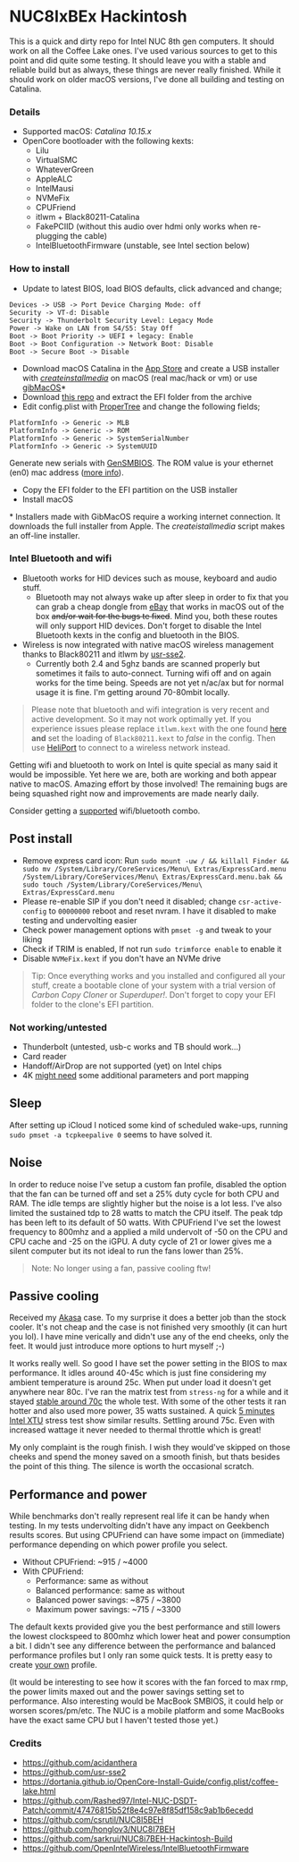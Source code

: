 # NUC8IxBEx Hackintosh

This is a quick and dirty repo for Intel NUC 8th gen computers. It should work on all the Coffee Lake ones. I've used various sources to get to this point and did quite some testing. It should leave you with a stable and reliable build but as always, these things are never really finished. While it should work on older macOS versions, I've done all building and testing on Catalina.

### Details
* Supported macOS: *Catalina 10.15.x*
* OpenCore bootloader with the following kexts:
  - Lilu
  - VirtualSMC
  - WhateverGreen
  - AppleALC
  - IntelMausi
  - NVMeFix
  - CPUFriend
  - itlwm + Black80211-Catalina
  - FakePCIID (without this audio over hdmi only works when re-plugging the cable)
  - IntelBluetoothFirmware (unstable, see Intel section below)
  
### How to install

+ Update to latest BIOS, load BIOS defaults, click advanced and change;
```
Devices -> USB -> Port Device Charging Mode: off
Security -> VT-d: Disable
Security -> Thunderbolt Security Level: Legacy Mode
Power -> Wake on LAN from S4/S5: Stay Off
Boot -> Boot Priority -> UEFI + legacy: Enable
Boot -> Boot Configuration -> Network Boot: Disable
Boot -> Secure Boot -> Disable
```
+ Download macOS Catalina in the [App Store](https://apps.apple.com/us/app/macos-catalina/id1466841314) and create a USB installer with *[createinstallmedia](https://support.apple.com/en-us/HT201372)* on macOS (real mac/hack or vm) or use [gibMacOS](https://github.com/corpnewt/gibMacOS)\*
+ Download [this repo](https://github.com/zearp/Nucintosh/archive/master.zip) and extract the EFI folder from the archive
+ Edit config.plist with [ProperTree](https://github.com/corpnewt/ProperTree) and change the following fields;
```
PlatformInfo -> Generic -> MLB
PlatformInfo -> Generic -> ROM
PlatformInfo -> Generic -> SystemSerialNumber
PlatformInfo -> Generic -> SystemUUID
```
Generate new serials with [GenSMBIOS](https://github.com/corpnewt/GenSMBIOS). The ROM value is your ethernet (en0) mac address ([more info](https://dortania.github.io/OpenCore-Post-Install/universal/iservices.html#fixing-en0)).
+ Copy the EFI folder to the EFI partition on the USB installer
+ Install macOS

\* Installers made with GibMacOS require a working internet connection. It downloads the full installer from Apple. The *createistallmedia* script makes an off-line installer.

### Intel Bluetooth and wifi
+ Bluetooth works for HID devices such as mouse, keyboard and audio stuff.
  - Bluetooth may not always wake up after sleep in order to fix that you can grab a cheap dongle from [eBay](https://www.ebay.co.uk/itm/1PCS-Mini-USB-Bluetooth-V4-0-3Mbps-20M-Dongle-Dual-Mode-Wireless-Adapter-Device/324106977844) that works in macOS out of the box ~~and/or wait for the bugs te fixed~~. Mind you, both these routes will only support HID devices. Don't forget to disable the Intel Bluetooth kexts in the config and bluetooth in the BIOS.
+ Wireless is now integrated with native macOS wireless management thanks to Black80211 and itlwm by [usr-sse2](https://github.com/usr-sse2).
  - Currently both 2.4 and 5ghz bands are scanned properly but sometimes it fails to auto-connect. Turning wifi off and on again works for the time being. Speeds are not yet n/ac/ax but for normal usage it is fine. I'm getting around 70-80mbit locally.
 
> Please note that bluetooth and wifi integration is very recent and active development. So it may not work optimally yet. If you experience issues please replace ```itlwm.kext``` with the one found [here](https://github.com/zearp/Nucintosh/raw/master/Stuff/itlwm.kext.zip) **and** set the loading of ```Black80211.kext``` to *false* in the config. Then use [HeliPort](https://github.com/OpenIntelWireless/HeliPort/releases) to connect to a wireless network instead.

Getting wifi and bluetooth to work on Intel is quite special as many said it would be impossible. Yet here we are, both are working and both appear native to macOS. Amazing effort by those involved! The remaining bugs are being squashed right now and improvements are made nearly daily.

Consider getting a [supported](https://dortania.github.io/Wireless-Buyers-Guide/) wifi/bluetooth combo.

## Post install
- Remove express card icon: Run ```sudo mount -uw / && killall Finder && sudo mv /System/Library/CoreServices/Menu\ Extras/ExpressCard.menu /System/Library/CoreServices/Menu\ Extras/ExpressCard.menu.bak && sudo touch /System/Library/CoreServices/Menu\ Extras/ExpressCard.menu```
- Please re-enable SIP if you don't need it disabled; change ```csr-active-config``` to ```00000000``` reboot and reset nvram. I have it disabled to make testing and undervolting easier
- Check power management options with ```pmset -g``` and tweak to your liking
- Check if TRIM is enabled, If not run ```sudo trimforce enable``` to enable it
- Disable ```NVMeFix.kext``` if you don't have an NVMe drive

> Tip: Once everything works and you installed and configured all your stuff, create a bootable clone of your system with a trial version of *Carbon Copy Cloner* or *Superduper!*. Don't forget to copy your EFI folder to the clone's EFI partition.

### Not working/untested
+ Thunderbolt (untested, usb-c works and TB should work...)
+ Card reader
+ Handoff/AirDrop are not supported (yet) on Intel chips
+ 4K [might need](https://github.com/acidanthera/WhateverGreen/blob/master/Manual/FAQ.IntelHD.en.md#lspcon-driver-support-to-enable-displayport-to-hdmi-20-output-on-igpu) some additional parameters and port mapping

## Sleep
After setting up iCloud I noticed some kind of scheduled wake-ups, running ```sudo pmset -a tcpkeepalive 0``` seems to have solved it. 

## Noise
In order to reduce noise I've setup a custom fan profile, disabled the option that the fan can be turned off and set a 25% duty cycle for both CPU and RAM. The idle temps are slightly higher but the noise is a lot less. I've also limited the sustained tdp to 28 watts to match the CPU itself. The peak tdp has been left to its default of 50 watts. With CPUFriend I've set the lowest frequency to 800mhz and a applied a mild undervolt of -50 on the CPU and CPU cache and -25 on the iGPU. A duty cycle of 21 or lower gives me a silent computer but its not ideal to run the fans lower than 25%.

> Note: No longer using a fan, passive cooling ftw!

## Passive cooling
Received my [Akasa](http://www.akasa.com.tw/search.php?seed=A-NUC45-M1B) case. To my surprise it does a better job than the stock cooler. It's not cheap and the case is not finished very smoothly (it can hurt you lol). I have mine verically and didn't use any of the end cheeks, only the feet. It would just introduce more options to hurt myself ;-)

It works really well. So good I have set the power setting in the BIOS to max performance. It idles around 40-45c which is just fine considering my ambient temperature is around 25c. When put under load it doesn't get anywhere near 80c. I've ran the matrix test from ```stress-ng``` for a while and it stayed [stable around 70c](https://github.com/zearp/Nucintosh/blob/master/Stuff/passive_cooling.png) the whole test. With some of the other tests it ran hotter and also used more power, 35 watts sustained. A quick [5 minutes Intel XTU](https://github.com/zearp/Nucintosh/blob/master/Stuff/passive_intel_xtu_5m.png) stress test show similar results. Settling around 75c. Even with increased wattage it never needed to thermal throttle which is great!

My only complaint is the rough finish. I wish they would've skipped on those cheeks and spend the money saved on a smooth finish, but thats besides the point of this thing. The silence is worth the occasional scratch.

## Performance and power
While benchmarks don't really represent real life it can be handy when testing. In my tests undervolting didn't have any impact on Geekbench results scores. But using CPUFriend can have some impact on (immediate) performance depending on which power profile you select.

* Without CPUFriend: ~915 / ~4000
* With CPUFriend: 
  - Performance: same as without
  - Balanced performance: same as without
  - Balanced power savings: ~875 / ~3800
  - Maximum power savings: ~715 / ~3300

The default kexts provided give you the best performance and still lowers the lowest clockspeed to 800mhz which lower heat and power consumption a bit. I didn't see any difference between the performance and balanced performance profiles but I only ran some quick tests. It is pretty easy to create [your own](https://dortania.github.io/OpenCore-Post-Install/universal/pm.html#using-cpu-friend) profile.

(It would be interesting to see how it scores with the fan forced to max rmp, the power limits maxed out and the power savings setting set to performance. Also interesting would be MacBook SMBIOS, it could help or worsen scores/pm/etc. The NUC is a mobile platform and some MacBooks have the exact same CPU but I haven't tested those yet.)

### Credits
+ https://github.com/acidanthera
+ https://github.com/usr-sse2
+ https://dortania.github.io/OpenCore-Install-Guide/config.plist/coffee-lake.html
+ https://github.com/Rashed97/Intel-NUC-DSDT-Patch/commit/47476815b52f8e4c97e8f85df158c9ab1b6ecedd
+ https://github.com/csrutil/NUC8I5BEH
+ https://github.com/honglov3/NUC8I7BEH
+ https://github.com/sarkrui/NUC8i7BEH-Hackintosh-Build
+ https://github.com/OpenIntelWireless/IntelBluetoothFirmware
